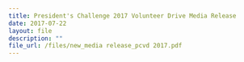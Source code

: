 ```yaml
---
title: President's Challenge 2017 Volunteer Drive Media Release
date: 2017-07-22
layout: file
description: ""
file_url: /files/new_media release_pcvd 2017.pdf
---
```

